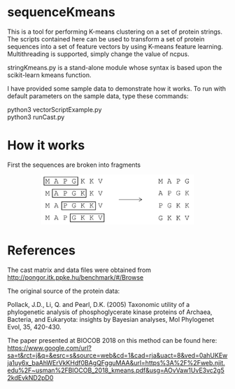 # sequenceKmeans
This is a tool for performing K-means clustering on a set of protein strings. The scripts contained here can be used to transform a set of protein sequences into a set of feature vectors by using K-means feature learning. Multithreading is supported, simply change the value of ncpus.

stringKmeans.py is a stand-alone module whose syntax is based upon the scikit-learn kmeans function. 

I have provided some sample data to demonstrate how it works. To run with default parameters on the sample data, type these commands:

python3 vectorScriptExample.py  
python3 runCast.py

# How it works
First the sequences are broken into fragments

<p align="center">
  <img src="images/fragment.PNG" width="350"/>
</p>

# References
The cast matrix and data files were obtained from http://pongor.itk.ppke.hu/benchmark/#/Browse

The original source of the protein data:

Pollack, J.D., Li, Q. and Pearl, D.K. (2005) Taxonomic utility of a phylogenetic analysis of phosphoglycerate kinase proteins of Archaea, Bacteria, and Eukaryota: insights by Bayesian analyses, Mol Phylogenet Evol, 35, 420-430. 

The paper presented at BIOCOB 2018 on this method can be found here: https://www.google.com/url?sa=t&rct=j&q=&esrc=s&source=web&cd=1&cad=rja&uact=8&ved=0ahUKEwja1uy6x_baAhWErVkKHdf0BAgQFgguMAA&url=https%3A%2F%2Fweb.njit.edu%2F~usman%2FBIOCOB_2018_kmeans.pdf&usg=AOvVaw1UvE3vc2g52kdEvkND2pD0
